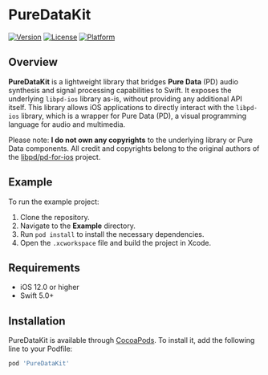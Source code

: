 # PureDataKit

[![Version](https://img.shields.io/cocoapods/v/PureDataKit.svg?style=flat)](https://cocoapods.org/pods/PureDataKit)
[![License](https://img.shields.io/cocoapods/l/PureDataKit.svg?style=flat)](https://github.com/EvansPie/PureDataKit/blob/release/0.1.1/LICENSE)
[![Platform](https://img.shields.io/cocoapods/p/PureDataKit.svg?style=flat)](https://cocoapods.org/pods/PureDataKit)

## Overview

**PureDataKit** is a lightweight library that bridges **Pure Data** (PD) audio synthesis and signal processing capabilities to Swift. It exposes the underlying `libpd-ios` library as-is, without providing any additional API itself. This library allows iOS applications to directly interact with the `libpd-ios` library, which is a wrapper for Pure Data (PD), a visual programming language for audio and multimedia.

Please note: **I do not own any copyrights** to the underlying library or Pure Data components. All credit and copyrights belong to the original authors of the [libpd/pd-for-ios](https://github.com/libpd/pd-for-ios) project.

## Example

To run the example project:

1. Clone the repository.
2. Navigate to the **Example** directory.
3. Run `pod install` to install the necessary dependencies.
4. Open the `.xcworkspace` file and build the project in Xcode.

## Requirements

- iOS 12.0 or higher
- Swift 5.0+

## Installation

PureDataKit is available through [CocoaPods](https://cocoapods.org). To install it, add the following line to your Podfile:

```ruby
pod 'PureDataKit'
```
